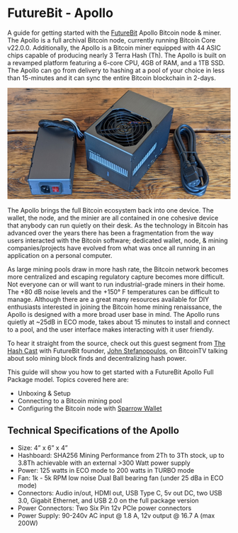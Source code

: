 # FutureBit - Apollo
A guide for getting started with the [FutureBit](https://www.futurebit.io/) Apollo Bitcoin node & miner. The Apollo is a full archival Bitcoin node, currently running Bitcoin Core v22.0.0. Additionally, the Apollo is a Bitcoin miner equipped with 44 ASIC chips capable of producing nearly 3 Terra Hash (Th). The Apollo is built on a revamped platform featuring a 6-core CPU, 4GB of RAM, and a 1TB SSD. The Apollo can go from delivery to hashing at a pool of your choice in less than 15-minutes and it can sync the entire Bitcoin blockchain in 2-days. 

![](assets/titleimage.jpg)

The Apollo brings the full Bitcoin ecosystem back into one device. The wallet, the node, and the minier are all contained in one cohesive device that anybody can run quietly on their desk. As the technology in Bitcoin has advanced over the years there has been a fragmentation from the way users interacted with the Bitcoin software; dedicated wallet, node, & mining companies/projects have evolved from what was once all running in an application on a personal computer. 

As large mining pools draw in more hash rate, the Bitcoin network becomes more centralized and escaping regulatory capture becomes more difficult. Not everyone can or will want to run industrial-grade miners in their home. The +80 dB noise levels and the +150° F temperatures can be difficult to manage. Although there are a great many resources available for DIY enthusiasts interested in joining the Bitcoin home mining renaissance, the Apollo is designed with a more broad user base in mind. The Apollo runs quietly at ~25dB in ECO mode, takes about 15 minutes to install and connect to a pool, and the user interface makes interacting with it user friendly. 

To hear it straight from the source, check out this guest segment from [The Hash Cast](https://bitcointv.com/w/f33d38Y2a3833mySFhLpz9?start=7m44s) with FutureBit founder, [John Stefanopoulos](https://twitter.com/JStefanop1), on BitcoinTV talking about solo mining block finds and decentralizing hash power. 

This guide will show you how to get started with a FutureBit Apollo Full Package model. Topics covered here are:

- Unboxing & Setup
- Connecting to a Bitcoin mining pool
- Configuring the Bitcoin node with [Sparrow Wallet](https://www.sparrowwallet.com/)

## Technical Specifications of the Apollo
- Size: 4” x 6” x 4”
- Hashboard: SHA256 Mining Performance from 2Th to 3Th stock, up to 3.8Th achievable with an external >300 Watt power supply  
- Power: 125 watts in ECO mode to 200 watts in TURBO mode
- Fan: 1k - 5k RPM low noise Dual Ball bearing fan (under 25 dBa in ECO mode)
- Connectors: Audio in/out, HDMI out, USB Type C, 5v out DC, two USB 3.0, Gigabit Ethernet, and USB 2.0 on the full package version
- Power Connectors: Two Six Pin 12v PCIe power connectors
- Power Supply: 90-240v AC input @ 1.8 A,  12v output @ 16.7 A (max 200W)
